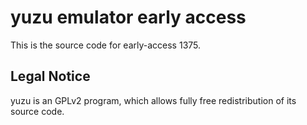 yuzu emulator early access
=============

This is the source code for early-access 1375.

## Legal Notice

yuzu is an GPLv2 program, which allows fully free redistribution of its source code.